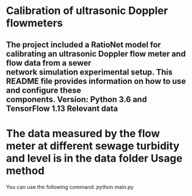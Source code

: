 Calibration of ultrasonic Doppler flowmeters
==================
The project included a RatioNet model for calibrating an ultrasonic Doppler flow meter and flow data from a sewer <br>network simulation experimental setup. This README file provides information on how to use and configure these <br>components.
Version: Python 3.6 and TensorFlow 1.13
Relevant data
------------
The data measured by the flow meter at different sewage turbidity and level is in the data folder
Usage method
============
You can use the following command:
python main.py

